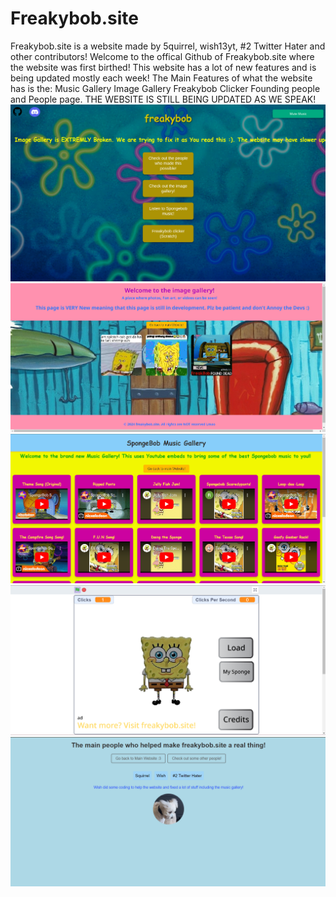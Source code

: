 # Freakybob.site
Freakybob.site is a website made by 5quirrel, wish13yt, #2 Twitter Hater and other contributors! 
Welcome to the offical Github of Freakybob.site where the website was first birthed!
This website has a lot of new features and is being updated mostly each week! The Main Features of what the website has is the:
Music Gallery
Image Gallery
Freakybob Clicker
Founding people and People page.
THE WEBSITE IS STILL BEING UPDATED AS WE SPEAK!
<img src="Snapshots/Screenshot 2024-08-29 12.38.20 AM.png">
<img src="Snapshots/Screenshot 2024-08-31 150722.png">
<img src="Snapshots/Screenshot 2024-08-31 151046.png">
<img src="Snapshots/Screenshot 2024-08-31 151253.png">
<img src="Snapshots/Screenshot 2024-08-31 151443.png">
